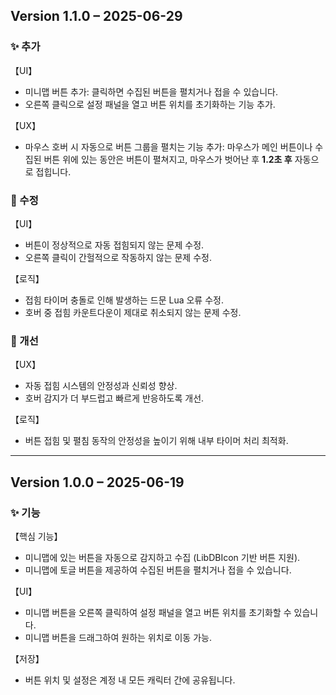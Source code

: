 ## Version 1.1.0 – 2025-06-29

### ✨ 추가
【UI】
- 미니맵 버튼 추가: 클릭하면 수집된 버튼을 펼치거나 접을 수 있습니다.
- 오른쪽 클릭으로 설정 패널을 열고 버튼 위치를 초기화하는 기능 추가.

【UX】
- 마우스 호버 시 자동으로 버튼 그룹을 펼치는 기능 추가: 마우스가 메인 버튼이나 수집된 버튼 위에 있는 동안은 버튼이 펼쳐지고, 마우스가 벗어난 후 **1.2초 후** 자동으로 접힙니다.

### 🐞 수정
【UI】
- 버튼이 정상적으로 자동 접힘되지 않는 문제 수정.
- 오른쪽 클릭이 간헐적으로 작동하지 않는 문제 수정.

【로직】
- 접힘 타이머 충돌로 인해 발생하는 드문 Lua 오류 수정.
- 호버 중 접힘 카운트다운이 제대로 취소되지 않는 문제 수정.

### 🔧 개선
【UX】
- 자동 접힘 시스템의 안정성과 신뢰성 향상.
- 호버 감지가 더 부드럽고 빠르게 반응하도록 개선.

【로직】
- 버튼 접힘 및 펼침 동작의 안정성을 높이기 위해 내부 타이머 처리 최적화.

---

## Version 1.0.0 – 2025-06-19

### ✨ 기능
【핵심 기능】
- 미니맵에 있는 버튼을 자동으로 감지하고 수집 (LibDBIcon 기반 버튼 지원).
- 미니맵에 토글 버튼을 제공하여 수집된 버튼을 펼치거나 접을 수 있습니다.

【UI】
- 미니맵 버튼을 오른쪽 클릭하여 설정 패널을 열고 버튼 위치를 초기화할 수 있습니다.
- 미니맵 버튼을 드래그하여 원하는 위치로 이동 가능.

【저장】
- 버튼 위치 및 설정은 계정 내 모든 캐릭터 간에 공유됩니다.